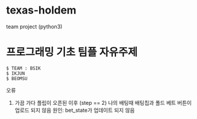 # texas-holdem
team project (python3)

# 프로그래밍 기초 팀플 자유주제
```
$ TEAM : BSIK  
$ IKJUN  
$ BEOMSU
```



오류

1. 가끔 가다 플립이 오픈된 이후 (step == 2) 나의 배팅때 배팅칩과 폴드 베트 버튼이 업로드 되지 않음
원인: bet_state가 업데이트 되지 않음
